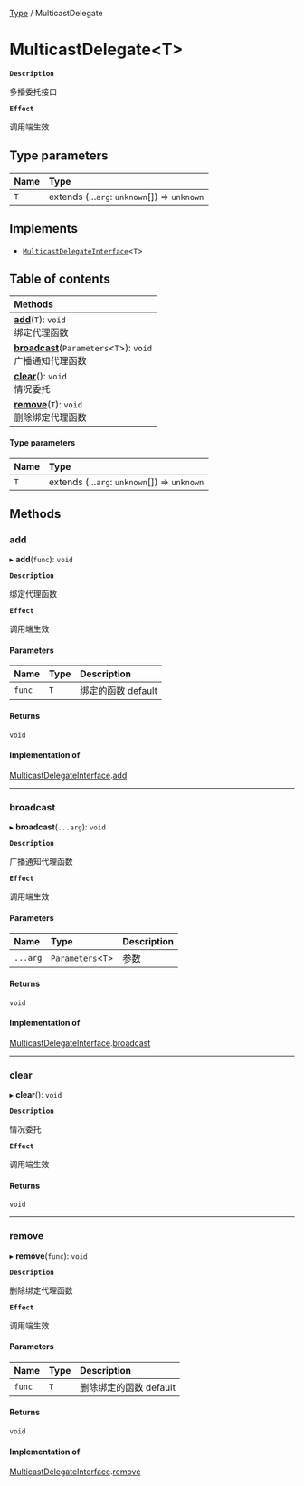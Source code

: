 [Type](../modules/Type.Type.md) / MulticastDelegate

# MulticastDelegate<T\> <Badge type="tip" text="Class" />

**`Description`**

多播委托接口

**`Effect`**

调用端生效

## Type parameters

| Name | Type |
| :------ | :------ |
| `T` | extends (...`arg`: `unknown`[]) => `unknown` |

## Implements

- [`MulticastDelegateInterface`](../interfaces/Type.Type.MulticastDelegateInterface.md)<`T`\>

## Table of contents

| Methods |
| :-----|
| **[add](Type.Type.MulticastDelegate.md#add)**(`T`): `void` <br> 绑定代理函数|
| **[broadcast](Type.Type.MulticastDelegate.md#broadcast)**(`Parameters`<`T`\>): `void` <br> 广播通知代理函数|
| **[clear](Type.Type.MulticastDelegate.md#clear)**(): `void` <br> 情况委托|
| **[remove](Type.Type.MulticastDelegate.md#remove)**(`T`): `void` <br> 删除绑定代理函数|

#### Type parameters

| Name | Type |
| :------ | :------ |
| `T` | extends (...`arg`: `unknown`[]) => `unknown` |

## Methods

### add

▸ **add**(`func`): `void`

**`Description`**

绑定代理函数

**`Effect`**

调用端生效

#### Parameters

| Name | Type | Description |
| :------ | :------ | :------ |
| `func` | `T` |  绑定的函数 default |

#### Returns

`void`

#### Implementation of

[MulticastDelegateInterface](../interfaces/Type.Type.MulticastDelegateInterface.md).[add](../interfaces/Type.Type.MulticastDelegateInterface.md#add)

___

### broadcast

▸ **broadcast**(`...arg`): `void`

**`Description`**

广播通知代理函数

**`Effect`**

调用端生效

#### Parameters

| Name | Type | Description |
| :------ | :------ | :------ |
| `...arg` | `Parameters`<`T`\> |  参数 |

#### Returns

`void`

#### Implementation of

[MulticastDelegateInterface](../interfaces/Type.Type.MulticastDelegateInterface.md).[broadcast](../interfaces/Type.Type.MulticastDelegateInterface.md#broadcast)

___

### clear

▸ **clear**(): `void`

**`Description`**

情况委托

**`Effect`**

调用端生效

#### Returns

`void`

___

### remove

▸ **remove**(`func`): `void`

**`Description`**

删除绑定代理函数

**`Effect`**

调用端生效

#### Parameters

| Name | Type | Description |
| :------ | :------ | :------ |
| `func` | `T` |  删除绑定的函数 default |

#### Returns

`void`

#### Implementation of

[MulticastDelegateInterface](../interfaces/Type.Type.MulticastDelegateInterface.md).[remove](../interfaces/Type.Type.MulticastDelegateInterface.md#remove)
